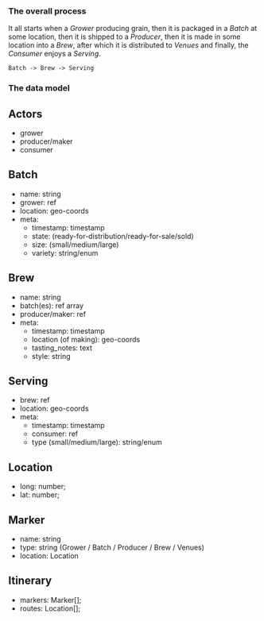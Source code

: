 ### The overall process
It all starts when a *Grower* producing grain,
then it is packaged in a *Batch* at some location,
then it is shipped to a *Producer*,
then it is made in some location into a *Brew*,
after which it is distributed to *Venues* and finally,
the *Consumer* enjoys a *Serving*.

``
Batch -> Brew -> Serving
``

### The data model

## Actors
- grower
- producer/maker
- consumer


## Batch
- name: string
- grower: ref
- location: geo-coords
- meta:
    - timestamp: timestamp
    - state: (ready-for-distribution/ready-for-sale/sold)
    - size: (small/medium/large)
    - variety: string/enum

## Brew
- name: string
- batch(es): ref array
- producer/maker: ref
- meta:
    - timestamp: timestamp
    - location (of making): geo-coords
    - tasting_notes: text
    - style: string

## Serving
- brew: ref
- location: geo-coords
- meta:
    - timestamp: timestamp
    - consumer: ref
    - type (small/medium/large): string/enum

## Location
- long: number;
- lat: number;

## Marker
- name: string
- type: string  (Grower / Batch / Producer / Brew / Venues)
- location: Location

## Itinerary
- markers: Marker[];
- routes: Location[];



